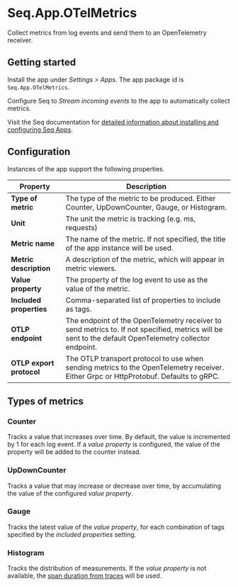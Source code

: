 # Seq.App.OTelMetrics

Collect metrics from log events and send them to an OpenTelemetry receiver.

## Getting started

Install the app under _Settings > Apps_. The app package id is `Seq.App.OTelMetrics`.

Configure Seq to _Stream incoming events_ to the app to automatically collect metrics.

Visit the Seq documentation for [detailed information about installing and configuring Seq Apps](https://docs.datalust.co/docs/installing-seq-apps).

## Configuration

Instances of the app support the following properties.

| Property                 | Description                                                                                                                                            |
|--------------------------|--------------------------------------------------------------------------------------------------------------------------------------------------------|
| **Type of metric**       | The type of the metric to be produced. Either Counter, UpDownCounter, Gauge, or Histogram.                                                             |
| **Unit**                 | The unit the metric is tracking (e.g. ms, requests)                                                                                                    |
| **Metric name**          | The name of the metric. If not specified, the title of the app instance will be used.                                                                  |
| **Metric description**   | A description of the metric, which will appear in metric viewers.                                                                                      |
| **Value property**       | The property of the log event to use as the value of the metric.                                                                                       |
| **Included properties**  | Comma-separated list of properties to include as tags.                                                                                                 |
| **OTLP endpoint**        | The endpoint of the OpenTelemetry receiver to send metrics to. If not specified, metrics will be sent to the default OpenTelemetry collector endpoint. |
| **OTLP export protocol** | The OTLP transport protocol to use when sending metrics to the OpenTelemetry receiver. Either Grpc or HttpProtobuf. Defaults to gRPC.                  |

## Types of metrics
### Counter
Tracks a value that increases over time. By default, the value is incremented by 1 for each log event. If a _value property_ is configured, the value of the property will be added to the counter instead.

### UpDownCounter
Tracks a value that may increase or decrease over time, by accumulating the value of the configured _value property_.

### Gauge
Tracks the latest value of the _value property_, for each combination of tags specified by the _included properties_ setting.

### Histogram
Tracks the distribution of measurements. If the _value property_ is not available, the [span duration from traces](https://docs.datalust.co/docs/tracing) will be used.